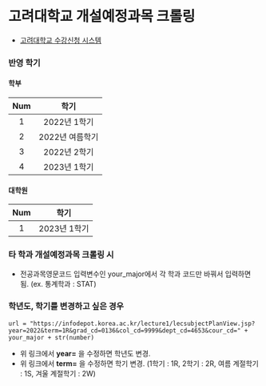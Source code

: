 # 고려대학교 개설예정과목 크롤링
- [고려대학교 수강신청 시스템](https://sugang.korea.ac.kr/)

### 반영 학기
#### 학부
|Num|학기|
|:------:|:------:|
|1|2022년 1학기|
|2|2022년 여름학기|
|3|2022년 2학기|
|4|2023년 1학기|

#### 대학원
|Num|학기|
|:------:|:------:|
|1|2023년 1학기|

### 타 학과 개설예정과목 크롤링 시
- 전공과목영문코드 입력변수인 your_major에서 각 학과 코드만 바꿔서 입력하면 됨. (ex. 통계학과 : STAT)

### 학년도, 학기를 변경하고 싶은 경우
~~~
url = "https://infodepot.korea.ac.kr/lecture1/lecsubjectPlanView.jsp?year=2022&term=1R&grad_cd=0136&col_cd=9999&dept_cd=4653&cour_cd=" + your_major + str(number)
~~~
- 위 링크에서 **year=** 을 수정하면 학년도 변경.
- 위 링크에서 **term=** 을 수정하면 학기 변경. (1학기 : 1R, 2학기 : 2R, 여름 계절학기 : 1S, 겨울 계절학기 : 2W)

<!---
# 2022년 제20대 대한민국 대통령 선거 기념
- [president_20.py](https://github.com/jason2133/korea_univ_sugang_crawling/blob/master/president_20.py)
- 2022년 3월 9일 (수)
- 더불어민주당 이재명 vs 국민의힘 윤석열의 개표율 및 각 후보 득표율, 그리고 차이값을 1분 단위로 크롤링하는 코드를 추가해놓았습니다. 
--->

